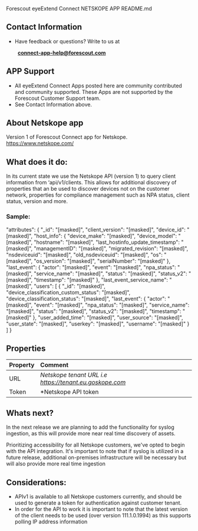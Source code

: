 Forescout eyeExtend Connect NETSKOPE APP README.md


## Contact Information

- Have feedback or questions? Write to us at

        **[connect-app-help@forescout.com](mailto:connect-app-help@forescout.com)**

## APP Support

- All eyeExtend Connect Apps posted here are community contributed and community supported. These Apps are not supported by the Forescout Customer Support team.
- See Contact Information above.

## About Netskope app

Version 1 of Forescout Connect app for Netskope. https://www.netskope.com/

## What does it do:
 
In its current state we use the Netskope API (version 1) to query client information from ‘api/v1/clients. This allows for additional discovery of properties that an be used to discover devices not on the customer network, properties for compliance management such as NPA status, client status, version and more.
 
### Sample:

"attributes": {
    "_id": "[masked]",
    "client_version": "[masked]",
    "device_id": "[masked]",
    "host_info": {
        "device_make": "[masked]",
        "device_model": "[masked]",
        "hostname": "[masked]",
        "last_hostinfo_update_timestamp": "[masked]",
        "managementID": "[masked]",
        "migrated_revision": "[masked]",
        "nsdeviceuid": "[masked]",
        "old_nsdeviceuid": "[masked]",
        "os": "[masked]",
        "os_version": "[masked]",
        "serialNumber": "[masked]"
    },
    "last_event": {
        "actor": "[masked]",
        "event": "[masked]",
        "npa_status": "[masked]",
        "service_name": "[masked]",
        "status": "[masked]",
        "status_v2": "[masked]",
        "timestamp": "[masked]"
    },
    "last_event_service_name": "[masked]",
    "users": [
        {
            "_id": "[masked]",
            "device_classification_custom_status": "[masked]",
            "device_classification_status": "[masked]",
            "last_event": {
                "actor": "[masked]",
                "event": "[masked]",
                "npa_status": "[masked]",
                "service_name": "[masked]",
                "status": "[masked]",
                "status_v2": "[masked]",
                "timestamp": "[masked]"
            },
            "user_added_time": "[masked]",
            "user_source": "[masked]",
            "user_state": "[masked]",
            "userkey": "[masked]",
            "username": "[masked]"
        }
    ]
}

 
## Properties

| Property| Comment|
| :------------------------------- | :-------------------------------- |
| URL          | *Netskope tenant URL i.e https://tenant.eu.goskope.com* |
| Token          | *Netskope API token |



## Whats next?
 
In the next release we are planning to add the functionality for syslog ingestion, as this will provide more near real time discovery of assets.
 
Prioritizing accessibility for all Netskope customers, we've opted to begin with the API integration. It's important to note that if syslog is utilized in a future release, additional on-premises infrastructure will be necessary but will also provide more real time ingestion
 
## Considerations:
 
- APIv1 is available to all Netskope customers currently, and should be used to generate a token for authentication against customer tenant. 
- In order for the API to work it is important to note that the latest version of the client needs to be used (over version 111.1.0.1994) as this supports polling IP address information

